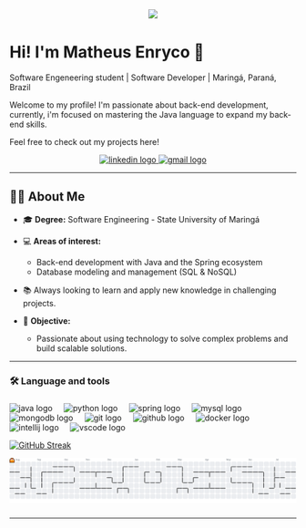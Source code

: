 <div align="center">
  <img height="150" src="https://media4.giphy.com/media/v1.Y2lkPTc5MGI3NjExcnh2OHdwcHdvYXdzbmkydmVjeDF6bG4wYmx1ejR3bzBlZzNpOXYweiZlcD12MV9pbnRlcm5hbF9naWZfYnlfaWQmY3Q9Zw/JqmupuTVZYaQX5s094/giphy.gif"  />
</div>

# Hi! I'm Matheus Enryco 👋

Software Engeneering student | Software Developer | Maringá, Paraná, Brazil

Welcome to my profile! I'm passionate about back-end development, currently, i'm focused on mastering the Java language to expand my back-end skills.

Feel free to check out my projects here!

<div align="center">
  <a href="https://www.linkedin.com/in/matheus-enryco/" target="_blank">
    <img src="https://img.shields.io/static/v1?message=LinkedIn&logo=linkedin&label=&color=0077B5&logoColor=white&labelColor=&style=for-the-badge" height="25" alt="linkedin logo"  />
  </a>
  <a href="https://mail.google.com/mail/u/0/#inbox?compose=GTvVlcSHwQRdJtcvVpgbFVFVMmVhpTPwPQcJnJtQNjNvNQghdKVxXFFZkjhrfPWqKrqSklNkFLmhS" target="_blank">
    <img src="https://img.shields.io/static/v1?message=Gmail&logo=gmail&label=&color=D14836&logoColor=white&labelColor=&style=for-the-badge" height="25" alt="gmail logo"  />
  </a>
</div>

---

## 👩‍💻  About Me  
- 🎓 **Degree:** Software Engineering - State University of Maringá
- 💻 **Areas of interest:**  
  - Back-end development with Java and the Spring ecosystem
  - Database modeling and management (SQL & NoSQL)
- 📚 Always looking to learn and apply new knowledge in challenging projects.
  
- 🚀 **Objective:** 
   - Passionate about using technology to solve complex problems and build scalable solutions.
---

<h3 align="left">🛠 Language and tools</h3>

###

<div align="left">
  <img src="https://cdn.jsdelivr.net/gh/devicons/devicon/icons/java/java-original.svg" height="40" alt="java logo"  />
  <img width="12" />
  <img src="https://cdn.jsdelivr.net/gh/devicons/devicon/icons/python/python-original.svg" height="40" alt="python logo"  />
  <img width="12" />
  <img src="https://cdn.jsdelivr.net/gh/devicons/devicon/icons/spring/spring-original.svg" height="40" alt="spring logo"  />
  <img width="12" />
  <img src="https://cdn.jsdelivr.net/gh/devicons/devicon/icons/mysql/mysql-original.svg" height="40" alt="mysql logo"  />
  <img width="12" />
  <img src="https://cdn.jsdelivr.net/gh/devicons/devicon/icons/mongodb/mongodb-original.svg" height="40" alt="mongodb logo"  />
  <img width="12" />
  <img src="https://cdn.jsdelivr.net/gh/devicons/devicon/icons/git/git-original.svg" height="40" alt="git logo"  />
  <img width="12" />
  <img src="https://cdn.jsdelivr.net/gh/devicons/devicon/icons/github/github-original.svg" height="40" alt="github logo"  />
  <img width="12" />
  <img src="https://cdn.jsdelivr.net/gh/devicons/devicon/icons/docker/docker-original.svg" height="40" alt="docker logo"  />
  <img width="12" />
  <img src="https://cdn.jsdelivr.net/gh/devicons/devicon/icons/intellij/intellij-original.svg" height="40" alt="intellij logo"  />
  <img width="12" />
  <img src="https://cdn.jsdelivr.net/gh/devicons/devicon/icons/vscode/vscode-original.svg" height="40" alt="vscode logo"  />
</div>

[![GitHub Streak](https://github-readme-streak-stats-k6onsljfv-matheus-projects-0a5741a4.vercel.app/api?user=matheusenryco&theme=java-dark&border_radius=4.0&date_format=M%20j%5B%2C%20Y%5D&mode=weekly&card_width=500&card_height=220)](https://git.io/streak-stats)

<picture>
  <source media="(prefers-color-scheme: dark)" srcset="https://raw.githubusercontent.com/matheusenryco/matheusenryco/output/pacman-contribution-graph-dark.svg">
  <source media="(prefers-color-scheme: light)" srcset="https://raw.githubusercontent.com/matheusenryco/matheusenryco/output/pacman-contribution-graph.svg">
  <img alt="pacman contribution graph" src="https://raw.githubusercontent.com/matheusenryco/matheusenryco/output/pacman-contribution-graph.svg">
</picture>

###
---
